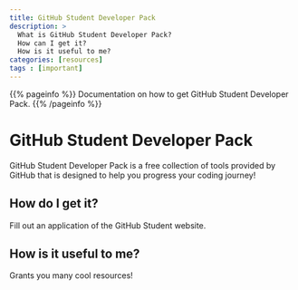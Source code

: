 ```yaml
---
title: GitHub Student Developer Pack
description: >
  What is GitHub Student Developer Pack?
  How can I get it?
  How is it useful to me?
categories: [resources]
tags : [important]
---
```


{{% pageinfo %}}
Documentation on how to get GitHub Student Developer Pack.
{{% /pageinfo %}}

# GitHub Student Developer Pack
GitHub Student Developer Pack is a free collection of tools provided by GitHub that is designed to help you progress
your coding journey!

## How do I get it?
Fill out an application of the GitHub Student website.

## How is it useful to me?
Grants you many cool resources!